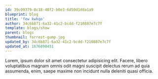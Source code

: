 ```yaml
---
id: 39c09379-8c18-48f2-b0e3-6d50d1dda1a9
blueprint: blog
title: 'few kwkqo'
author: 34c6b871-6a32-41c2-bcdd-f210887e7c7f
template: blogs/show
parent: blogs
thumbnail: forrest-gump.jpg
updated_by: 34c6b871-6a32-41c2-bcdd-f210887e7c7f
updated_at: 1676898451
---
```

Lorem, ipsum dolor sit amet consectetur adipisicing elit. Facere, libero voluptatibus magnam omnis odit magni suscipit delectus rerum ad quia assumenda, enim, saepe maxime non incidunt nulla deleniti quasi officia.
